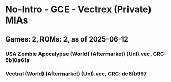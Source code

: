 # No-Intro - GCE - Vectrex (Private) MIAs
## Games: 2, ROMs: 2, as of 2025-06-12

### USA Zombie Apocalypse (World) (Aftermarket) (Unl).vec, CRC: 5b10a61a
### Vectral (World) (Aftermarket) (Unl).vec, CRC: de6fb997

